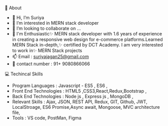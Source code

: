 👲 About
- 👋 Hi, I’m Suriya
- 👀 I’m interested in MERN stack developer 
- 💞️ I’m looking to collaborate on ...
- 📑 I'm Enthusiastic✨ MERN stack developer with 1.6 years of experience in creating a responsive web design for e-commerce platforms.Learned MERN Stack in-depth,✨ certified by DCT Academy. I am very interested to work in✨ MERN Stack projects
- 📫 Email : suriyajagan25@gmail.com
- 📱 contact number : 91+ 9080866066 

💻 Techincal Skills
- Program Languages : Javascript - ES5 , ES6 ,
- Front End Technologies : HTML5 ,CSS3,React,Redux,Bootstrap ,
- Back End Technologies : Node js , Express js , MongoDB ,
- Relevant Skills : Ajax, JSON, REST API, Redux, GIT,  Github, JWT, LocalStroage, ES6 Promise,Async await, Mongoose, MVC architecture file,
- Tools : VS code, PostMan, Figma
<!---
Enthusiastic✨ MERN stack developer with 1.6 years of UI/UX Engineer experience in creating a responsive web design for e-commerce platforms.
Learned MERN Stack in-depth,✨ certified by DCT Academy. I am very interested to work in✨ MERN Stack projects
--->
